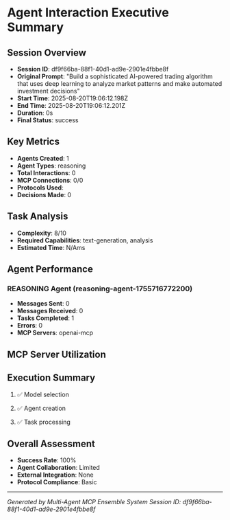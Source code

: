 # Agent Interaction Executive Summary

## Session Overview
- **Session ID**: df9f66ba-88f1-40d1-ad9e-2901e4fbbe8f
- **Original Prompt**: "Build a sophisticated AI-powered trading algorithm that uses deep learning to analyze market patterns and make automated investment decisions"
- **Start Time**: 2025-08-20T19:06:12.198Z
- **End Time**: 2025-08-20T19:06:12.201Z
- **Duration**: 0s
- **Final Status**: success

## Key Metrics
- **Agents Created**: 1
- **Agent Types**: reasoning
- **Total Interactions**: 0
- **MCP Connections**: 0/0
- **Protocols Used**: 
- **Decisions Made**: 0

## Task Analysis
- **Complexity**: 8/10
- **Required Capabilities**: text-generation, analysis
- **Estimated Time**: N/Ams

## Agent Performance

### REASONING Agent (reasoning-agent-1755716772200)
- **Messages Sent**: 0
- **Messages Received**: 0
- **Tasks Completed**: 1
- **Errors**: 0
- **MCP Servers**: openai-mcp


## MCP Server Utilization


## Execution Summary

1. ✅ Model selection

2. ✅ Agent creation

3. ✅ Task processing


## Overall Assessment
- **Success Rate**: 100%
- **Agent Collaboration**: Limited
- **External Integration**: None
- **Protocol Compliance**: Basic

---
*Generated by Multi-Agent MCP Ensemble System*
*Session ID: df9f66ba-88f1-40d1-ad9e-2901e4fbbe8f*
